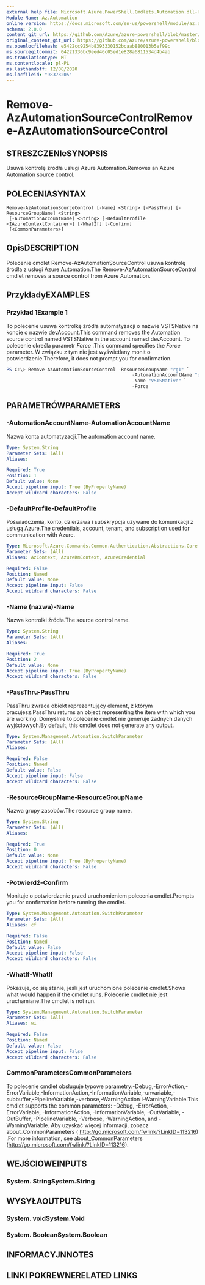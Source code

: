 ```yaml
---
external help file: Microsoft.Azure.PowerShell.Cmdlets.Automation.dll-Help.xml
Module Name: Az.Automation
online version: https://docs.microsoft.com/en-us/powershell/module/az.automation/remove-azautomationsourcecontrol
schema: 2.0.0
content_git_url: https://github.com/Azure/azure-powershell/blob/master/src/Automation/Automation/help/Remove-AzAutomationSourceControl.md
original_content_git_url: https://github.com/Azure/azure-powershell/blob/master/src/Automation/Automation/help/Remove-AzAutomationSourceControl.md
ms.openlocfilehash: e5422cc9254b8393330152bcaab880013b5ef99c
ms.sourcegitcommit: 04221336bc9eed46c05ed1e828a6811534d4b4ab
ms.translationtype: MT
ms.contentlocale: pl-PL
ms.lasthandoff: 12/08/2020
ms.locfileid: "98373205"
---
```

# <span data-ttu-id="c4e9d-101">Remove-AzAutomationSourceControl</span><span class="sxs-lookup"><span data-stu-id="c4e9d-101">Remove-AzAutomationSourceControl</span></span>

## <span data-ttu-id="c4e9d-102">STRESZCZENIe</span><span class="sxs-lookup"><span data-stu-id="c4e9d-102">SYNOPSIS</span></span>
<span data-ttu-id="c4e9d-103">Usuwa kontrolę źródła usługi Azure Automation.</span><span class="sxs-lookup"><span data-stu-id="c4e9d-103">Removes an Azure Automation source control.</span></span>

## <span data-ttu-id="c4e9d-104">POLECENIA</span><span class="sxs-lookup"><span data-stu-id="c4e9d-104">SYNTAX</span></span>

```
Remove-AzAutomationSourceControl [-Name] <String> [-PassThru] [-ResourceGroupName] <String>
 [-AutomationAccountName] <String> [-DefaultProfile <IAzureContextContainer>] [-WhatIf] [-Confirm]
 [<CommonParameters>]
```

## <span data-ttu-id="c4e9d-105">Opis</span><span class="sxs-lookup"><span data-stu-id="c4e9d-105">DESCRIPTION</span></span>
<span data-ttu-id="c4e9d-106">Polecenie cmdlet Remove-AzAutomationSourceControl usuwa kontrolę źródła z usługi Azure Automation.</span><span class="sxs-lookup"><span data-stu-id="c4e9d-106">The Remove-AzAutomationSourceControl cmdlet removes a source control from Azure Automation.</span></span>

## <span data-ttu-id="c4e9d-107">Przykłady</span><span class="sxs-lookup"><span data-stu-id="c4e9d-107">EXAMPLES</span></span>

### <span data-ttu-id="c4e9d-108">Przykład 1</span><span class="sxs-lookup"><span data-stu-id="c4e9d-108">Example 1</span></span>
<span data-ttu-id="c4e9d-109">To polecenie usuwa kontrolkę źródła automatyzacji o nazwie VSTSNative na koncie o nazwie devAccount.</span><span class="sxs-lookup"><span data-stu-id="c4e9d-109">This command removes the Automation source control named VSTSNative in the account named devAccount.</span></span>
<span data-ttu-id="c4e9d-110">To polecenie określa parametr *Force* .</span><span class="sxs-lookup"><span data-stu-id="c4e9d-110">This command specifies the *Force* parameter.</span></span> <span data-ttu-id="c4e9d-111">W związku z tym nie jest wyświetlany monit o potwierdzenie.</span><span class="sxs-lookup"><span data-stu-id="c4e9d-111">Therefore, it does not prompt you for confirmation.</span></span>

```powershell
PS C:\> Remove-AzAutomationSourceControl -ResourceGroupName "rg1" `
                                              -AutomationAccountName "devAccount" `
                                              -Name "VSTSNative" `
                                              -Force
```

## <span data-ttu-id="c4e9d-112">PARAMETRÓW</span><span class="sxs-lookup"><span data-stu-id="c4e9d-112">PARAMETERS</span></span>

### <span data-ttu-id="c4e9d-113">-AutomationAccountName</span><span class="sxs-lookup"><span data-stu-id="c4e9d-113">-AutomationAccountName</span></span>
<span data-ttu-id="c4e9d-114">Nazwa konta automatyzacji.</span><span class="sxs-lookup"><span data-stu-id="c4e9d-114">The automation account name.</span></span>

```yaml
Type: System.String
Parameter Sets: (All)
Aliases:

Required: True
Position: 1
Default value: None
Accept pipeline input: True (ByPropertyName)
Accept wildcard characters: False
```

### <span data-ttu-id="c4e9d-115">-DefaultProfile</span><span class="sxs-lookup"><span data-stu-id="c4e9d-115">-DefaultProfile</span></span>
<span data-ttu-id="c4e9d-116">Poświadczenia, konto, dzierżawa i subskrypcja używane do komunikacji z usługą Azure.</span><span class="sxs-lookup"><span data-stu-id="c4e9d-116">The credentials, account, tenant, and subscription used for communication with Azure.</span></span>

```yaml
Type: Microsoft.Azure.Commands.Common.Authentication.Abstractions.Core.IAzureContextContainer
Parameter Sets: (All)
Aliases: AzContext, AzureRmContext, AzureCredential

Required: False
Position: Named
Default value: None
Accept pipeline input: False
Accept wildcard characters: False
```

### <span data-ttu-id="c4e9d-117">-Name (nazwa)</span><span class="sxs-lookup"><span data-stu-id="c4e9d-117">-Name</span></span>
<span data-ttu-id="c4e9d-118">Nazwa kontrolki źródła.</span><span class="sxs-lookup"><span data-stu-id="c4e9d-118">The source control name.</span></span>

```yaml
Type: System.String
Parameter Sets: (All)
Aliases:

Required: True
Position: 2
Default value: None
Accept pipeline input: True (ByPropertyName)
Accept wildcard characters: False
```

### <span data-ttu-id="c4e9d-119">-PassThru</span><span class="sxs-lookup"><span data-stu-id="c4e9d-119">-PassThru</span></span>
<span data-ttu-id="c4e9d-120">PassThru zwraca obiekt reprezentujący element, z którym pracujesz.</span><span class="sxs-lookup"><span data-stu-id="c4e9d-120">PassThru returns an object representing the item with which you are working.</span></span>
<span data-ttu-id="c4e9d-121">Domyślnie to polecenie cmdlet nie generuje żadnych danych wyjściowych.</span><span class="sxs-lookup"><span data-stu-id="c4e9d-121">By default, this cmdlet does not generate any output.</span></span>

```yaml
Type: System.Management.Automation.SwitchParameter
Parameter Sets: (All)
Aliases:

Required: False
Position: Named
Default value: False
Accept pipeline input: False
Accept wildcard characters: False
```

### <span data-ttu-id="c4e9d-122">-ResourceGroupName</span><span class="sxs-lookup"><span data-stu-id="c4e9d-122">-ResourceGroupName</span></span>
<span data-ttu-id="c4e9d-123">Nazwa grupy zasobów.</span><span class="sxs-lookup"><span data-stu-id="c4e9d-123">The resource group name.</span></span>

```yaml
Type: System.String
Parameter Sets: (All)
Aliases:

Required: True
Position: 0
Default value: None
Accept pipeline input: True (ByPropertyName)
Accept wildcard characters: False
```

### <span data-ttu-id="c4e9d-124">-Potwierdź</span><span class="sxs-lookup"><span data-stu-id="c4e9d-124">-Confirm</span></span>
<span data-ttu-id="c4e9d-125">Monituje o potwierdzenie przed uruchomieniem polecenia cmdlet.</span><span class="sxs-lookup"><span data-stu-id="c4e9d-125">Prompts you for confirmation before running the cmdlet.</span></span>

```yaml
Type: System.Management.Automation.SwitchParameter
Parameter Sets: (All)
Aliases: cf

Required: False
Position: Named
Default value: False
Accept pipeline input: False
Accept wildcard characters: False
```

### <span data-ttu-id="c4e9d-126">-WhatIf</span><span class="sxs-lookup"><span data-stu-id="c4e9d-126">-WhatIf</span></span>
<span data-ttu-id="c4e9d-127">Pokazuje, co się stanie, jeśli jest uruchomione polecenie cmdlet.</span><span class="sxs-lookup"><span data-stu-id="c4e9d-127">Shows what would happen if the cmdlet runs.</span></span>
<span data-ttu-id="c4e9d-128">Polecenie cmdlet nie jest uruchamiane.</span><span class="sxs-lookup"><span data-stu-id="c4e9d-128">The cmdlet is not run.</span></span>

```yaml
Type: System.Management.Automation.SwitchParameter
Parameter Sets: (All)
Aliases: wi

Required: False
Position: Named
Default value: False
Accept pipeline input: False
Accept wildcard characters: False
```

### <span data-ttu-id="c4e9d-129">CommonParameters</span><span class="sxs-lookup"><span data-stu-id="c4e9d-129">CommonParameters</span></span>
<span data-ttu-id="c4e9d-130">To polecenie cmdlet obsługuje typowe parametry:-Debug,-ErrorAction,-ErrorVariable,-InformationAction,-InformationVariable,-unvariable,-subbuffer,-PipelineVariable,-verbose,-WarningAction i-WarningVariable.</span><span class="sxs-lookup"><span data-stu-id="c4e9d-130">This cmdlet supports the common parameters: -Debug, -ErrorAction, -ErrorVariable, -InformationAction, -InformationVariable, -OutVariable, -OutBuffer, -PipelineVariable, -Verbose, -WarningAction, and -WarningVariable.</span></span> <span data-ttu-id="c4e9d-131">Aby uzyskać więcej informacji, zobacz about_CommonParameters ( http://go.microsoft.com/fwlink/?LinkID=113216) .</span><span class="sxs-lookup"><span data-stu-id="c4e9d-131">For more information, see about_CommonParameters (http://go.microsoft.com/fwlink/?LinkID=113216).</span></span>

## <span data-ttu-id="c4e9d-132">WEJŚCIOWE</span><span class="sxs-lookup"><span data-stu-id="c4e9d-132">INPUTS</span></span>

### <span data-ttu-id="c4e9d-133">System. String</span><span class="sxs-lookup"><span data-stu-id="c4e9d-133">System.String</span></span>

## <span data-ttu-id="c4e9d-134">WYSYŁA</span><span class="sxs-lookup"><span data-stu-id="c4e9d-134">OUTPUTS</span></span>

### <span data-ttu-id="c4e9d-135">System. void</span><span class="sxs-lookup"><span data-stu-id="c4e9d-135">System.Void</span></span>

### <span data-ttu-id="c4e9d-136">System. Boolean</span><span class="sxs-lookup"><span data-stu-id="c4e9d-136">System.Boolean</span></span>

## <span data-ttu-id="c4e9d-137">INFORMACYJN</span><span class="sxs-lookup"><span data-stu-id="c4e9d-137">NOTES</span></span>

## <span data-ttu-id="c4e9d-138">LINKI POKREWNE</span><span class="sxs-lookup"><span data-stu-id="c4e9d-138">RELATED LINKS</span></span>

